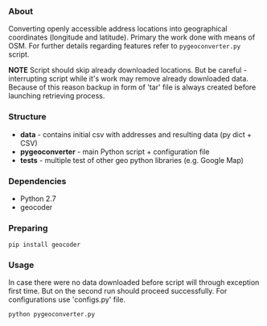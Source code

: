 ### About

Converting openly accessible address locations  into geographical coordinates (longitude and latitude). Primary the work done with means of OSM. For further details regarding features refer to ```pygeoconverter.py``` script.

**NOTE** Script should skip already downloaded locations. But be careful - interrupting script while it's work may remove already downloaded data. Because of this reason backup in form of 'tar' file is always created before launching retrieving process.

### Structure

* **data** - contains initial csv with addresses and resulting data (py dict + CSV)
* **pygeoconverter** - main Python script + configuration file
* **tests** - multiple test of other geo python libraries (e.g. Google Map)

### Dependencies

* Python 2.7
* geocoder

### Preparing

```
pip install geocoder
```

### Usage

In case there were no data downloaded before script will through exception first time. But on the second run should proceed successfully. For configurations use 'configs.py' file.

```
python pygeoconverter.py
```

